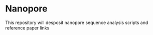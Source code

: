 # Nanopore
This repository will desposit nanopore sequence analysis scripts and reference paper links
